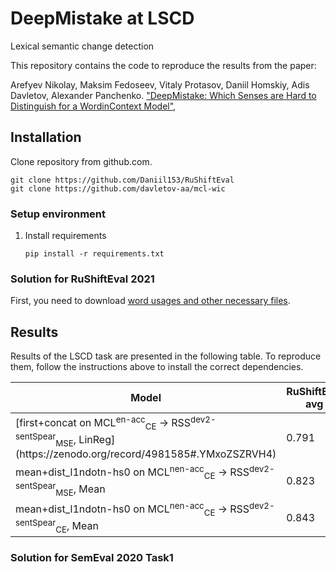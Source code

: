 # DeepMistake at LSCD
Lexical semantic change detection

This repository contains the code to reproduce the results from the paper:

Arefyev Nikolay, Maksim Fedoseev, Vitaly Protasov, Daniil Homskiy, Adis Davletov, Alexander Panchenko. ["DeepMistake: Which Senses are Hard to Distinguish for a Word­in­Context Model"](http://www.dialog-21.ru/media/5235/arefyevnplusetal133.pdf),




## Installation
Clone repository from github.com.
```shell script
git clone https://github.com/Daniil153/RuShiftEval
git clone https://github.com/davletov-aa/mcl-wic
```

### Setup environment
1. Install requirements
    ```shell script
    pip install -r requirements.txt
    ```
### Solution for RuShiftEval 2021
First, you need to download [word usages and other necessary files](https://zenodo.org/record/4977798#.YMxeNCZRVH4).

## Results
Results of the LSCD task are presented in the following table. To reproduce them, follow the instructions above to install the correct dependencies. 


<table>
    <thead>
        <tr>
            <th rowspan=1><b>Model</b></th>
            <th colspan=1><b>RuShiftEval avg</b></th>
            <th colspan=1><b>RuShiftEval1</b></th>
            <th colspan=1><b>RuShiftEval2</b></th>
            <th colspan=1><b>RuShiftEval3</b></th>
        </tr>
    </thead>
    <tbody>
        <tr>
            <td>[first+concat on MCL<sup>en-acc</sup><sub>CE</sub> &rarr; RSS<sup>dev2-sentSpear</sup><sub>MSE</sub>, LinReg](https://zenodo.org/record/4981585#.YMxoZSZRVH4)</td>
            <td>0.791</td>
            <td>0.798</td>
            <td>0.773</td>
            <td>0.803</td>
        </tr>
        <tr>
            <td>mean+dist_l1ndotn-hs0 on MCL<sup>nen-acc</sup><sub>CE</sub> &rarr; RSS<sup>dev2-sentSpear</sup><sub>MSE</sub>, Mean</td>
            <td>0.823</td>
            <td>0.825</td>
            <td>0.821</td>
            <td>0.823</td>
        </tr>
        <tr>
            <td>mean+dist_l1ndotn-hs0 on MCL<sup>nen-acc</sup><sub>CE</sub> &rarr; RSS<sup>dev2-sentSpear</sup><sub>CE</sub>, Mean</td>
            <td>0.843</td>
            <td>0.846</td>
            <td>0.848</td>
            <td>0.836</td>
        </tr>
    </tbody>
</table>

### Solution for SemEval 2020 Task1
